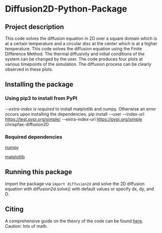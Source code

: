 # Diffusion2D-Python-Package

## Project description

This code solves the diffusion equation in 2D over a square domain which is at a certain temperature and a circular disc at the center which is at a higher temperature. This code solves the diffusion equation using the Finite Difference Method. The thermal diffusivity and initial conditions of the system can be changed by the user. The code produces four plots at various timepoints of the simulation. The diffusion process can be clearly observed in these plots.

## Installing the package

### Using pip3 to install from PyPI

*--extra-index is required* to install matplotlib and numpy. Otherwise an error occurs upon installing the dependencies. 
pip install --user --index-url https://test.pypi.org/simple/ --extra-index-url https://pypi.org/simple chrispfae-diffusion2D

### Required dependencies

[numpy](https://numpy.org/)

[matplotlib](https://matplotlib.org/)

## Running this package

Import the package via `import diffusion2d` and solve the 2D diffusion equation with diffusion2d.solve() with default values or specify dx, dy, and D.

## Citing

A comprehensive guide on the theory of the code can be found [here](https://scipython.com/book/chapter-7-matplotlib/examples/the-two-dimensional-diffusion-equation/). Caution: lots of math.
